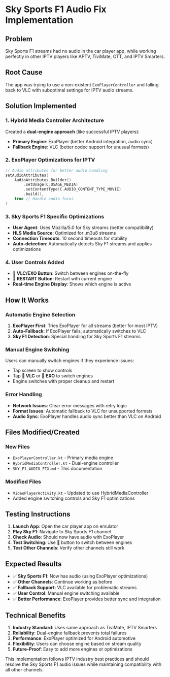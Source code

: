 # Sky Sports F1 Audio Fix Implementation

## Problem
Sky Sports F1 streams had no audio in the car player app, while working perfectly in other IPTV players like APTV, TiviMate, OTT, and IPTV Smarters.

## Root Cause
The app was trying to use a non-existent `ExoPlayerController` and falling back to VLC with suboptimal settings for IPTV audio streams.

## Solution Implemented

### 1. Hybrid Media Controller Architecture
Created a **dual-engine approach** (like successful IPTV players):
- **Primary Engine**: ExoPlayer (better Android integration, audio sync)
- **Fallback Engine**: VLC (better codec support for unusual formats)

### 2. ExoPlayer Optimizations for IPTV
```kotlin
// Audio attributes for better audio handling
setAudioAttributes(
    AudioAttributes.Builder()
        .setUsage(C.USAGE_MEDIA)
        .setContentType(C.AUDIO_CONTENT_TYPE_MOVIE)
        .build(),
    true // Handle audio focus
)
```

### 3. Sky Sports F1 Specific Optimizations
- **User Agent**: Uses Mozilla/5.0 for Sky streams (better compatibility)
- **HLS Media Source**: Optimized for .m3u8 streams
- **Connection Timeouts**: 10 second timeouts for stability
- **Auto-detection**: Automatically detects Sky F1 streams and applies optimizations

### 4. User Controls Added
- **🎵 VLC/EXO Button**: Switch between engines on-the-fly
- **🔄 RESTART Button**: Restart with current engine
- **Real-time Engine Display**: Shows which engine is active

## How It Works

### Automatic Engine Selection
1. **ExoPlayer First**: Tries ExoPlayer for all streams (better for most IPTV)
2. **Auto-Fallback**: If ExoPlayer fails, automatically switches to VLC
3. **Sky F1 Detection**: Special handling for Sky Sports F1 streams

### Manual Engine Switching
Users can manually switch engines if they experience issues:
- Tap screen to show controls
- Tap **🎵 VLC** or **🎵 EXO** to switch engines
- Engine switches with proper cleanup and restart

### Error Handling
- **Network Issues**: Clear error messages with retry logic
- **Format Issues**: Automatic fallback to VLC for unsupported formats
- **Audio Sync**: ExoPlayer handles audio sync better than VLC on Android

## Files Modified/Created

### New Files
- `ExoPlayerController.kt` - Primary media engine
- `HybridMediaController.kt` - Dual-engine controller
- `SKY_F1_AUDIO_FIX.md` - This documentation

### Modified Files
- `VideoPlayerActivity.kt` - Updated to use HybridMediaController
- Added engine switching controls and Sky F1 optimizations

## Testing Instructions

1. **Launch App**: Open the car player app on emulator
2. **Play Sky F1**: Navigate to Sky Sports F1 channel
3. **Check Audio**: Should now have audio with ExoPlayer
4. **Test Switching**: Use 🎵 button to switch between engines
5. **Test Other Channels**: Verify other channels still work

## Expected Results

- ✅ **Sky Sports F1**: Now has audio (using ExoPlayer optimizations)
- ✅ **Other Channels**: Continue working as before
- ✅ **Fallback Support**: VLC available for problematic streams
- ✅ **User Control**: Manual engine switching available
- ✅ **Better Performance**: ExoPlayer provides better sync and integration

## Technical Benefits

1. **Industry Standard**: Uses same approach as TiviMate, IPTV Smarters
2. **Reliability**: Dual-engine fallback prevents total failures
3. **Performance**: ExoPlayer optimized for Android automotive
4. **Flexibility**: Users can choose engine based on stream quality
5. **Future-Proof**: Easy to add more engines or optimizations

This implementation follows IPTV industry best practices and should resolve the Sky Sports F1 audio issues while maintaining compatibility with all other channels.